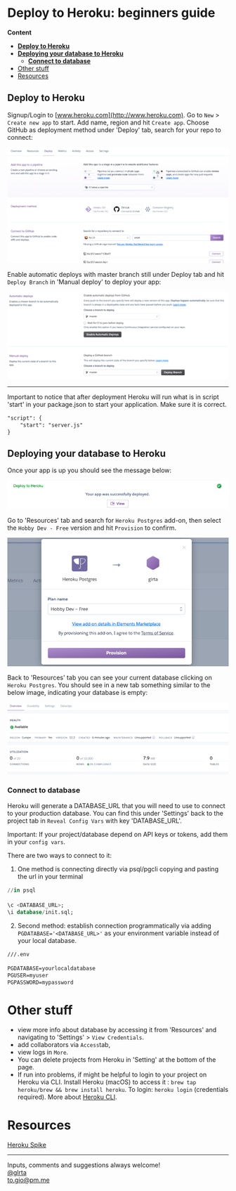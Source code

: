 <!-- omit in toc -->
# Deploy to Heroku: beginners guide

**Content**
- [**Deploy to Heroku**](#deploy-to-heroku)
- [**Deploying your database to Heroku**](#deploying-your-database-to-heroku)
  - [**Connect to database**](#connect-to-database)
- [Other stuff](#other-stuff)
- [Resources](#resources)


## **Deploy to Heroku**

Signup/Login to [www.heroku.com](http://www.heroku.com). Go to `New` > `Create new app` to start. Add name, region and hit `Create app`. Choose GitHub as deployment method under 'Deploy' tab, search for your repo to connect: 

![Deploy%20to%20Heroku%20beginners%20guide%20e1dee2ab8987423d8d3ae90769d9bfe7/Screenshot_2020-05-21_at_21.40.17.png](./img/Screenshot_2020-05-21_at_21.40.17.png)

Enable automatic deploys with master branch still under Deploy tab and hit `Deploy Branch` in 'Manual deploy' to deploy your app:

![Deploy%20to%20Heroku%20beginners%20guide%20e1dee2ab8987423d8d3ae90769d9bfe7/Screenshot_2020-05-21_at_21.42.46.png](./img/Screenshot_2020-05-21_at_21.42.46.png)

---

Important to notice that after deployment Heroku will run what is in script 'start' in your package.json to start your application. Make sure it is correct.

```
"script": {
	"start": "server.js"
}
```

## **Deploying your database to Heroku**

Once your app is up you should see the message below:

![Deploy%20to%20Heroku%20beginners%20guide%20e1dee2ab8987423d8d3ae90769d9bfe7/Screenshot_2020-05-21_at_21.51.32.png](./img/Screenshot_2020-05-21_at_21.51.32.png)

Go to 'Resources' tab and search for `Heroku Postgres` add-on, then select the `Hobby Dev - Free` version and hit `Provision` to confirm.

![Deploy%20to%20Heroku%20beginners%20guide%20e1dee2ab8987423d8d3ae90769d9bfe7/Screenshot_2020-05-21_at_21.54.20.png](./img/Screenshot_2020-05-21_at_21.54.20.png)

Back to 'Resources' tab you can see your current database clicking on `Heroku Postgres`. You should see in a new tab something similar to the below image, indicating your database is empty:

![Deploy%20to%20Heroku%20beginners%20guide%20e1dee2ab8987423d8d3ae90769d9bfe7/Screenshot_2020-05-21_at_22.02.27.png](./img/Screenshot_2020-05-21_at_22.02.27.png)

### **Connect to database**

Heroku will generate a DATABASE_URL that you will need to use to connect to your production database. You can find this under 'Settings' back to the project tab in `Reveal Config Vars` with key 'DATABASE_URL'. 

Important: If your project/database depend on API keys or tokens, add them in your `config vars`.

There are two ways to connect to it:

1.  One method is connecting directly via psql/pgcli copying and pasting the url in your terminal 

```sql
//in psql

\c <DATABASE_URL>;
\i database/init.sql;
```

2. Second method: establish connection programmatically via adding `PGDATABASE='<DATABASE_URL>'` as your environment variable instead of your local database. 

```
///.env

PGDATABASE=yourlocaldatabase
PGUSER=myuser
PGPASSWORD=mypassword
```

# Other stuff

- view more info about database by accessing it from 'Resources' and navigating to 'Settings' > `View Credentials`.
- add collaborators via `Access`tab,
- view logs in `More`.
- You can delete projects from Heroku in 'Setting' at the bottom of the page.
- If run into problems, if might be helpful to login to your project on Heroku via CLI. Install Heroku  (macOS) to access it : `brew tap heroku/brew && brew install heroku`. To login: `heroku login` (credentials required). More about [Heroku CLI](https://devcenter.heroku.com/articles/heroku-cli-commands).

# Resources

[Heroku Spike](https://github.com/fac19/research/blob/master/week4/heroku.md)

---

Inputs, comments and suggestions always welcome!</br>
[@glrta](https://github.com/glrta)</br>
to.gio@pm.me